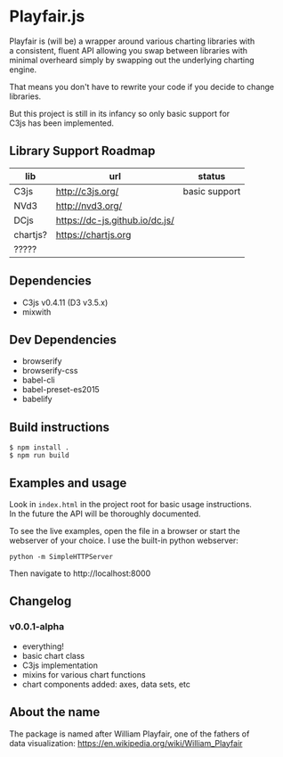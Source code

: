 # Playfair.js

Playfair is (will be) a wrapper around various charting libraries with  
a consistent, fluent API allowing you swap between libraries with  
minimal overheard simply by swapping out the underlying charting  
engine.

That means you don't have to rewrite your code if you decide to change  
libraries.

But this project is still in its infancy so only basic support for  
C3js has been implemented. 


## Library Support Roadmap

| lib | url | status |
|-----|-----|---------|
| C3js | http://c3js.org/ | basic support |
| NVd3 | http://nvd3.org/ | |
| DCjs | https://dc-js.github.io/dc.js/ | |
| chartjs? | https://chartjs.org | |
| ?????  | | |

## Dependencies

* C3js v0.4.11 (D3 v3.5.x)
* mixwith

## Dev Dependencies

* browserify
* browserify-css
* babel-cli
* babel-preset-es2015 
* babelify 

## Build instructions

    $ npm install .
    $ npm run build
     
## Examples and usage

Look in `index.html` in the project root for basic usage instructions.  
In the future the API will be thoroughly documented.

To see the live examples, open the file in a browser or start the   
webserver of your choice.  I use the built-in python webserver:  

    python -m SimpleHTTPServer
    
Then navigate to http://localhost:8000

## Changelog

### v0.0.1-alpha
* everything!
* basic chart class
* C3js implementation
* mixins for various chart functions
* chart components added: axes, data sets, etc

## About the name

The package is named after William Playfair, one of the fathers of   
data visualization: https://en.wikipedia.org/wiki/William_Playfair